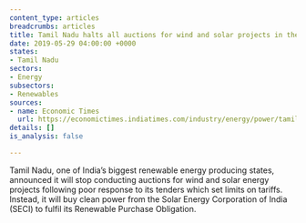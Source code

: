 ```yaml
---
content_type: articles
breadcrumbs: articles
title: Tamil Nadu halts all auctions for wind and solar projects in the state
date: 2019-05-29 04:00:00 +0000
states:
- Tamil Nadu
sectors:
- Energy
subsectors:
- Renewables
sources:
- name: Economic Times
  url: https://economictimes.indiatimes.com/industry/energy/power/tamil-nadu-to-halt-wind-solar-auctions/articleshow/69403652.cms
details: []
is_analysis: false

---
```

Tamil Nadu, one of India’s biggest renewable energy producing states, announced it will stop conducting auctions for wind and solar energy projects following poor response to its tenders which set limits on tariffs. Instead, it will buy clean power from the Solar Energy Corporation of India (SECI) to fulfil its Renewable Purchase Obligation.